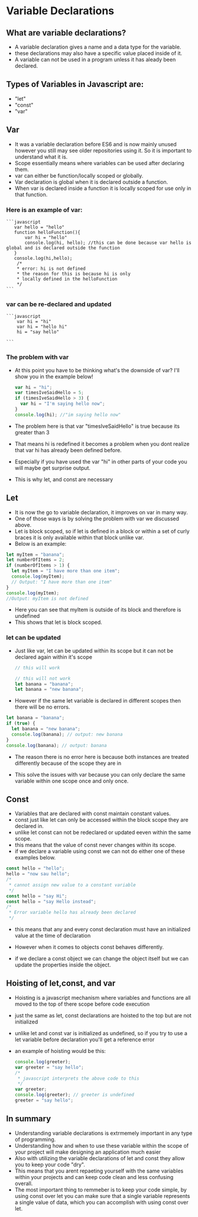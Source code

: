 # Variable Declarations

## What are variable declarations?

- A variable declaration gives a name and a data type for the variable.
- these declarations may also have a specific value placed inside of it.
- A variable can not be used in a program unless it has aleady been declared.

## Types of Variables in Javascript are:

- "let"
- "const"
- "var"

## Var

- It was a variable declaration before ES6 and is now mainly unused however you still may see older repositories using it. So it is important to understand what it is.
- Scope essentially means where variables can be used after declaring them.
- var can either be function/locally scoped or globally.
- Var declaration is global when it is declared outside a function.
- When var is declared inside a function it is locally scoped for use only in that function.

### Here is an example of var:

    ```javascript
       var hello = "hello"
       function helloFunction(){
           var hi = "hello"
           console.log(hi, hello); //this can be done because var hello is global and is declared outside the function
       }
       console.log(hi,hello);
        /*
        * error: hi is not defined
        * the reason for this is because hi is only
        * locally defined in the helloFunction
        */
    ```

### var can be re-declared and updated

    ```javascript
        var hi = "hi"
        var hi = "hello hi"
        hi = "say hello"

    ```

### The problem with var

- At this point you have to be thinking what's the downside of var? I'll show you in the example below!

  ```javascript
  var hi = "hi";
  var timesIveSaidHello = 5;
  if (timesIveSaidHello > 3) {
    var hi = "I'm saying hello now";
  }
  console.log(hi); //"im saying hello now"
  ```

- The problem here is that var "timesIveSaidHello" is true because its greater than 3
- That means hi is redefined it becomes a problem when you dont realize that var hi has already been defined before.
- Especially if you have used the var "hi" in other parts of your code you will maybe get surprise output.
- This is why let, and const are necessary

## Let

- It is now the go to variable declaration, it improves on var in many way.
- One of those ways is by solving the problem with var we discussed above.
- Let is block scoped, so if let is defined in a block or within a set of curly braces it is only available within that block unlike var.
- Below is an example:

```javascript
let myItem = "banana";
let numberOfItems = 2;
if (numberOfItems > 1) {
  let myItem = "I have more than one item";
  console.log(myItem);
  // Output: "I have more than one item"
}
console.log(myItem);
//Output: myItem is not defined
```

- Here you can see that myItem is outside of its block and therefore is undefined
- This shows that let is block scoped.

### let can be updated

- Just like var, let can be updated within its scope but it can not be declared again within it's scope

  ```javascript
  // this will work

  // this will not work
  let banana = "banana";
  let banana = "new banana";
  ```

- However if the same let variable is declared in different scopes then there will be no errors.

```javascript
let banana = "banana";
if (true) {
  let banana = "new banana";
  console.log(banana); // output: new banana
}
console.log(banana); // output: banana
```

- The reason there is no error here is because both instances are treated differently because of the scope they are in

- This solve the issues with var because you can only declare the same variable within one scope once and only once.

## Const

- Variables that are declared with const maintain constant values.
- const just like let can only be accessed within the block scope they are declared in.
- unlike let const can not be redeclared or updated eeven within the same scope.
- this means that the value of const never changes within its scope.
- if we declare a variable using const we can not do either one of these examples below.

```javascript
const hello = "hello";
hello = "now sau hello";
/*
 * cannot assign new value to a constant variable
 */
const hello = "say Hi";
const hello = "say Hello instead";
/*
 * Error variable hello has already been declared
 */
```

- this means that any and every const declaration must have an initialized value at the time of declaration

- However when it comes to objects const behaves differently.
- if we declare a const object we can change the object itself but we can update the properties inside the object.

## Hoisting of let,const, and var

- Hoisting is a javascript mechanism where variables and functions are all moved to the top of there scope before code execution
- just the same as let, const declarations are hoisted to the top but are not initialized
- unlike let and const var is initialized as undefined, so if you try to use a let variable before declaration you'll get a reference error
- an example of hoisting would be this:

  ```javascript
  console.log(greeter);
  var greeter = "say hello";
  /*
   * javascript interprets the above code to this
   */
  var greeter;
  console.log(greeter); // greeter is undefined
  greeter = "say hello";
  ```

## In summary

- Understanding variable declarations is extrmemely important in any type of programming.
- Understanding how and when to use these variable within the scope of your project will make designing an application much easier
- Also with utilizing the variable declarations of let and const they allow you to keep your code "dry".
- This means that you arent repaeting yourself with the same variables within your projects and can keep code clean and less confusing overall.
- The most important thing to remmeber is to keep your code simple, by using const over let you can make sure that a single variable represents a single value of data, which you can accomplish with using const over let.
